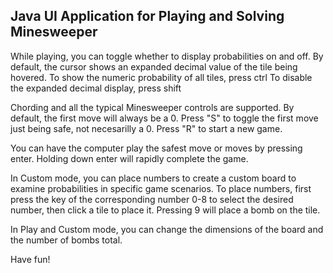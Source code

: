 ## Java UI Application for Playing and Solving Minesweeper

While playing, you can toggle whether to display probabilities on and off.
By default, the cursor shows an expanded decimal value of the tile being hovered.
To show the numeric probability of all tiles, press ctrl
To disable the expanded decimal display, press shift

Chording and all the typical Minesweeper controls are supported.
By default, the first move will always be a 0.
Press "S" to toggle the first move just being safe, not necesarilly a 0.
Press "R" to start a new game.

You can have the computer play the safest move or moves by pressing enter.
Holding down enter will rapidly complete the game.

In Custom mode, you can place numbers to create a custom board to examine probabilities in specific game scenarios.
To place numbers, first press the key of the corresponding number 0-8 to select the desired number, then click a tile to place it.
Pressing 9 will place a bomb on the tile.

In Play and Custom mode, you can change the dimensions of the board and the number of bombs total.

Have fun!
